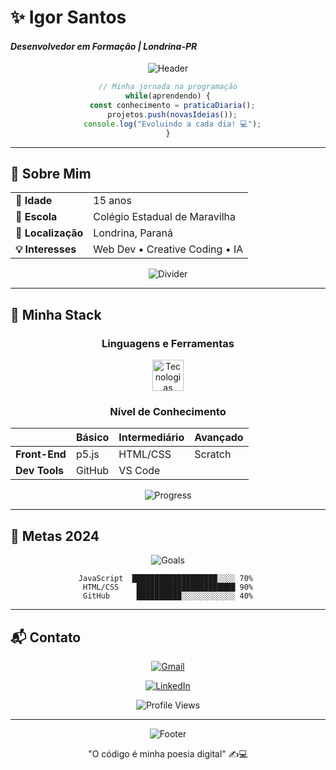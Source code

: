 # **✨ Igor Santos**  
#### *Desenvolvedor em Formação | Londrina-PR*  

<div align="center">
  
  ![Header](https://github.com/IgorSantosDev/IgorSantosDev/blob/main/assets/banner-tech.gif?raw=true)
  
  ```javascript
  // Minha jornada na programação
  while(aprendendo) {
    const conhecimento = praticaDiaria();
    projetos.push(novasIdeias());
    console.log("Evoluindo a cada dia! 💻");
  }
  ```
</div>

---

## **🌠 Sobre Mim**
<div align="center">
  
  |  |  |
  |---|---|
  | **🎂 Idade** | 15 anos |
  | **🏫 Escola** | Colégio Estadual de Maravilha |
  | **📍 Localização** | Londrina, Paraná |
  | **💡 Interesses** | Web Dev • Creative Coding • IA |
  
  ![Divider](https://github.com/IgorSantosDev/IgorSantosDev/blob/main/assets/divider.png?raw=true)
</div>

---

## **🚀 Minha Stack**

<div align="center">
  
  ### **Linguagens e Ferramentas**
  
  <img src="https://skillicons.dev/icons?i=js,html,css,github,vscode,stackoverflow" alt="Tecnologias" height="50">
  
  ### **Nível de Conhecimento**
  
  |  | Básico | Intermediário | Avançado |
  |--|--------|--------------|---------|
  | **Front-End** | p5.js | HTML/CSS | Scratch |
  | **Dev Tools** | GitHub | VS Code |  |
  
  ![Progress](https://github-readme-stats.vercel.app/api/top-langs/?username=IgorSantosDev&layout=compact&theme=radical)
</div>

---

## **🎯 Metas 2024**

<div align="center">
  
  ![Goals](https://github.com/IgorSantosDev/IgorSantosDev/blob/main/assets/goals-chart.png?raw=true)
  
  ```progress
  JavaScript  ███████████████████░░░░ 70% 
  HTML/CSS    ██████████████████████ 90%
  GitHub      ██████████░░░░░░░░░░░░ 40%
  ```
</div>

---

## **📬 Contato**

<div align="center">
  
  [![Gmail](https://img.shields.io/badge/-santos.igor19@escola.pr.gov.br-c14438?style=for-the-badge&logo=gmail&logoColor=white)](mailto:santos.igor19@escola.pr.gov.br)
  
  [![LinkedIn](https://img.shields.io/badge/-Conecte_se-0077B5?style=for-the-badge&logo=linkedin)](https://linkedin.com/in/seuperfil)
  
  ![Profile Views](https://komarev.com/ghpvc/?username=IgorSantosDev&color=blueviolet&style=for-the-badge)
</div>

---

<div align="center">
  
  ![Footer](https://github.com/IgorSantosDev/IgorSantosDev/blob/main/assets/footer-wave.svg?raw=true)
  
  "O código é minha poesia digital" ✍️💻
</div>
